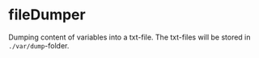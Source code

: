 # fileDumper
Dumping content of variables into a txt-file.
The txt-files will be stored in `./var/dump`-folder.
